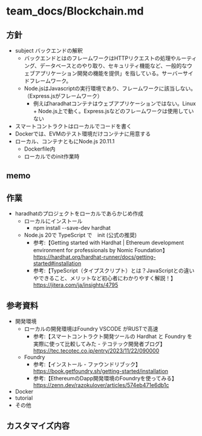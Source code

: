 # team_docs/Blockchain.md

## 方針

- subject バックエンドの解釈
  - バックエンドとはのフレームワークはHTTPリクエストの処理やルーティング、データベースとのやり取り、セキュリティ機能など、一般的なウェブアプリケーション開発の機能を提供」を指している。サーバーサイドフレームワーク。
  - Node.jsはJavascriptの実行環境であり、フレームワークに該当しない。（Express.jsがフレームワーク）
    - 例えばharadhatコンテナはウェブアプリケーションではない。Linux + Node.js上で動く。Express.jsなどのフレームワークは使用していない
- スマートコントラクトはローカルでコードを書く
- Dockerでは、EVMのテスト環境だけコンテナに用意する
- ローカル、コンテナともにNode.js 20.11.1
  - Dockerfile内
  - ローカルでのinit作業時

## memo

## 作業

- haradhatのプロジェクトをローカルであらかじめ作成
  - ローカルにインストール
    - npm install --save-dev hardhat
  - Node.js 20で TypeScript で　init (公式の推奨)
    - 参考:【Getting started with Hardhat | Ethereum development environment for professionals by Nomic Foundation】 https://hardhat.org/hardhat-runner/docs/getting-started#installation
    - 参考:【TypeScript（タイプスクリプト）とは？JavaScriptとの違いやできること、メリットなど初心者にわかりやすく解説！】 https://jitera.com/ja/insights/4795

## 参考資料

- 開発環境
  - ローカルの開発環境はFoundry VSCODE がRUSTで高速
    - 参考:【スマートコントラクト開発ツールの Hardhat と Foundry を実際に使って比較してみた - テコテック開発者ブログ】 https://tec.tecotec.co.jp/entry/2023/11/22/090000
  - Foundry
    - 参考:【インストール - ファウンドリブック】 https://book.getfoundry.sh/getting-started/installation
    - 参考:【EthereumのDapp開発環境のFoundryを使ってみる】 https://zenn.dev/razokulover/articles/574eb471e6db1c
- Docker
- tutorial
- その他

## カスタマイズ内容

